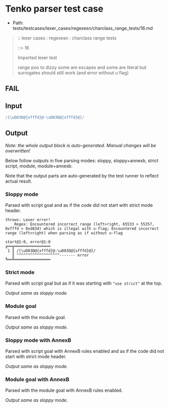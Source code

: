 # Tenko parser test case

- Path: tests/testcases/lexer_cases/regexesn/charclass_range_tests/16.md

> :: lexer cases : regexesn : charclass range tests
>
> ::> 16
>
> Imported lexer test
>
> range poo to dizzy some are escapes and some are literal but surrogates should still work (and error without u flag)

## FAIL

## Input

`````js
/[\uD83D@{xfffd}@-\uD83D@{xfffd}@]/
`````

## Output

_Note: the whole output block is auto-generated. Manual changes will be overwritten!_

Below follow outputs in five parsing modes: sloppy, sloppy+annexb, strict script, module, module+annexb.

Note that the output parts are auto-generated by the test runner to reflect actual result.

### Sloppy mode

Parsed with script goal and as if the code did not start with strict mode header.

`````
throws: Lexer error!
    Regex: Encountered incorrect range (left>right, 65533 > 55357, 0xfffd > 0xd83d) which is illegal with u-flag; Encountered incorrect range (left>right) when parsing as if without u-flag

start@1:0, error@1:0
╔══╦════════════════
 1 ║ /[\uD83D@{xfffd}@-\uD83D@{xfffd}@]/
   ║ ^^^^^^^^^^^^^^^^^^^------- error
╚══╩════════════════

`````

### Strict mode

Parsed with script goal but as if it was starting with `"use strict"` at the top.

_Output same as sloppy mode._

### Module goal

Parsed with the module goal.

_Output same as sloppy mode._

### Sloppy mode with AnnexB

Parsed with script goal with AnnexB rules enabled and as if the code did not start with strict mode header.

_Output same as sloppy mode._

### Module goal with AnnexB

Parsed with the module goal with AnnexB rules enabled.

_Output same as sloppy mode._
